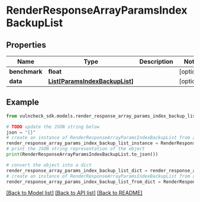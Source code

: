 # RenderResponseArrayParamsIndexBackupList


## Properties

Name | Type | Description | Notes
------------ | ------------- | ------------- | -------------
**benchmark** | **float** |  | [optional] 
**data** | [**List[ParamsIndexBackupList]**](ParamsIndexBackupList.md) |  | [optional] 

## Example

```python
from vulncheck_sdk.models.render_response_array_params_index_backup_list import RenderResponseArrayParamsIndexBackupList

# TODO update the JSON string below
json = "{}"
# create an instance of RenderResponseArrayParamsIndexBackupList from a JSON string
render_response_array_params_index_backup_list_instance = RenderResponseArrayParamsIndexBackupList.from_json(json)
# print the JSON string representation of the object
print(RenderResponseArrayParamsIndexBackupList.to_json())

# convert the object into a dict
render_response_array_params_index_backup_list_dict = render_response_array_params_index_backup_list_instance.to_dict()
# create an instance of RenderResponseArrayParamsIndexBackupList from a dict
render_response_array_params_index_backup_list_from_dict = RenderResponseArrayParamsIndexBackupList.from_dict(render_response_array_params_index_backup_list_dict)
```
[[Back to Model list]](../README.md#documentation-for-models) [[Back to API list]](../README.md#documentation-for-api-endpoints) [[Back to README]](../README.md)


